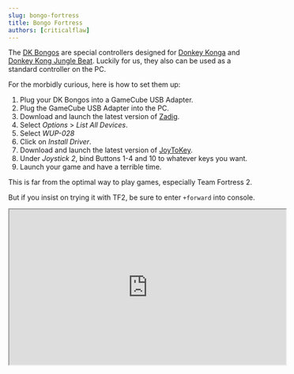 ```yaml
---
slug: bongo-fortress
title: Bongo Fortress
authors: [criticalflaw]
---
```


The [DK Bongos](https://nintendo.fandom.com/wiki/DK_Bongo) are special controllers designed for [Donkey Konga](https://en.wikipedia.org/wiki/Donkey_Konga) and [Donkey Kong Jungle Beat](https://en.wikipedia.org/wiki/Donkey_Kong_Jungle_Beat). Luckily for us, they also can be used as a standard controller on the PC.

<!-- truncate -->

For the morbidly curious, here is how to set them up:
1. Plug your DK Bongos into a GameCube USB Adapter.
2. Plug the GameCube USB Adapter into the PC.
3. Download and launch the latest version of [Zadig](https://zadig.akeo.ie/).
4. Select *Options* > *List All Devices*.
5. Select *WUP-028*
6. Click on *Install Driver*.
7. Download and launch the latest version of [JoyToKey](https://joytokey.net/en/download).
8. Under *Joystick 2*, bind Buttons 1-4 and 10 to whatever keys you want.
9. Launch your game and have a terrible time.

This is far from the optimal way to play games, especially Team Fortress 2.

But if you insist on trying it with TF2, be sure to enter `+forward` into console.

<iframe width="560" height="315" src="https://www.youtube.com/embed/3wVGGrws5sY"></iframe>